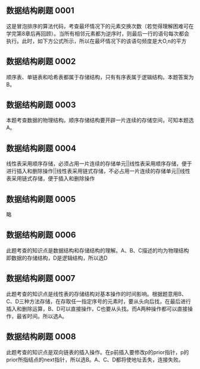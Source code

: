 ## 数据结构刷题 0001
这是冒泡排序的算法代码，考查最坏情况下的元素交换次数（若觉得理解困难可在学完第8章后再回顾）。当所有相邻元素都为逆序时，则最后一行的语句每次都会执行。此时，如下方公式所示，所以在最坏情况下的该语句频度是大O,n的平方

## 数据结构刷题 0002
顺序表、单链表和哈希表都属于存储结构，只有有序表属于逻辑结构。本题答案为B。

## 数据结构刷题 0003
本题考查数据的物理结构。顺序存储结构要开辟一片连续的存储空间，可知本题选A。

## 数据结构刷题 0004
线性表采用顺序存储，必须占用一片连续的存储单元||线性表采用顺序存储，便于进行插入和删除操作||线性表采用链式存储，不必占用一片连续的存储单元||线性表采用链式存储，便于插入和删除操作

## 数据结构刷题 0005
略

## 数据结构刷题 0006
此题考查的知识点是数据结构和存储结构的理解。A、B、C描述的均为物理结构即数据的存储结构，D是逻辑结构，所以选D

## 数据结构刷题 0007
此题考查的知识点是线性表的存储结构对基本操作的时间影响。根据题意用B、C、D三种方法存储，在存取任一指定序号的元素时，要从头向后找，在最后进行插入和删除运算，B、D可以直接操作，C也要从头找。而A两种操作都可以直接操作，最省时间。所以选A。

## 数据结构刷题 0008
此题考查的知识点是双向链表的插入操作。在p前插入要修改p的prior指针，p的prior所指结点的next指针，所以选B。A、C、D都将使地址丢失，连接失败。